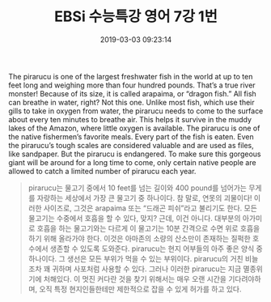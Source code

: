 ﻿---
layout: post
title:  "EBSi 수능특강 영어 7강 1번"
date:   2019-03-03 09:23:14
categories: "수능특강 영어 구문독해"
permalink: /archivers/508
---

The pirarucu is one of the largest freshwater fish in the world at up to ten feet long and weighing more than four hundred pounds. That’s a true river monster! Because of its size, it is called arapaima, or “dragon fish.” All fish can breathe in water, right? Not this one. Unlike most fish, which use their gills to take in oxygen from water, the pirarucu needs to come to the surface about every ten minutes to breathe air. This helps it survive in the muddy lakes of the Amazon, where little oxygen is available. The pirarucu is one of the native fishermen’s favorite meals. Every part of the fish is eaten. Even the pirarucu’s tough scales are considered valuable and are used as files, like sandpaper. But the pirarucu is endangered. To make sure this gorgeous giant will be around for a long time to come, only certain native people are allowed to catch a limited number of pirarucu each year.
<!--more-->

>pirarucu는 물고기 중에서 10 feet를 넘는 길이와 400 pound를 넘어가는 무게를 자랑하는 세상에서 가장 큰 물고기 중 하나이다. 참 말로, 연못의 괴물이다! 이러한 사이즈로, 그것은 arapaima 또는 “드래곤 피쉬”라고 불리기도 한다. 모든 물고기는 수중에서 호흡을 할 수 있다, 맞지? 근데, 이건 아니다. 대부분의 아가미로 호흡을 하는 물고기와는 다르게 이 물고기는 10분 간격으로 수면 위로 호흡을 하기 위해 올라가야 한다. 이것은 아마존의 소량의 산소만이 존재하는 질퍽한 호수에서 생존할 수 있도록 도와준다.  pirarucu는 현지 어부들의 아주 좋은 양식 중 하나이다. 그 생선은 모든 부위가 먹을 수 있는 부위이다. pirarucu의 거친 비늘조차 꽤 귀하며 사포처럼 사용할 수 있다. 그러나 이러한 pirarucu는 지금 멸종위기에 처해있다. 이 멋진 커다란 것을 찾기 위해서는 매우 오랜 시간을 기다려야하며, 오직 특정 현지인들한테만 제한적으로 잡을 수 있게 허가를 하고 있다.